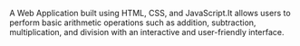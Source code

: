 A Web Application built using HTML, CSS, and JavaScript.It allows users to perform basic arithmetic operations such as addition, subtraction, multiplication, and division with an interactive and user-friendly interface.
